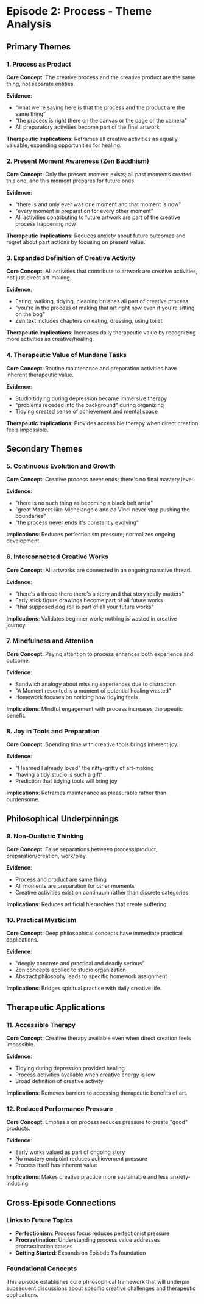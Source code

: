 # Episode 2: Process - Theme Analysis

## Primary Themes

### 1. Process as Product
**Core Concept**: The creative process and the creative product are the same thing, not separate entities.

**Evidence**: 
- "what we're saying here is that the process and the product are the same thing"
- "the process is right there on the canvas or the page or the camera"
- All preparatory activities become part of the final artwork

**Therapeutic Implications**: Reframes all creative activities as equally valuable, expanding opportunities for healing.

### 2. Present Moment Awareness (Zen Buddhism)
**Core Concept**: Only the present moment exists; all past moments created this one, and this moment prepares for future ones.

**Evidence**:
- "there is and only ever was one moment and that moment is now"
- "every moment is preparation for every other moment"
- All activities contributing to future artwork are part of the creative process happening now

**Therapeutic Implications**: Reduces anxiety about future outcomes and regret about past actions by focusing on present value.

### 3. Expanded Definition of Creative Activity
**Core Concept**: All activities that contribute to artwork are creative activities, not just direct art-making.

**Evidence**:
- Eating, walking, tidying, cleaning brushes all part of creative process
- "you're in the process of making that art right now even if you're sitting on the bog"
- Zen text includes chapters on eating, dressing, using toilet

**Therapeutic Implications**: Increases daily therapeutic value by recognizing more activities as creative/healing.

### 4. Therapeutic Value of Mundane Tasks
**Core Concept**: Routine maintenance and preparation activities have inherent therapeutic value.

**Evidence**:
- Studio tidying during depression became immersive therapy
- "problems receded into the background" during organizing
- Tidying created sense of achievement and mental space

**Therapeutic Implications**: Provides accessible therapy when direct creation feels impossible.

## Secondary Themes

### 5. Continuous Evolution and Growth
**Core Concept**: Creative process never ends; there's no final mastery level.

**Evidence**:
- "there is no such thing as becoming a black belt artist"
- "great Masters like Michelangelo and da Vinci never stop pushing the boundaries"
- "the process never ends it's constantly evolving"

**Implications**: Reduces perfectionism pressure; normalizes ongoing development.

### 6. Interconnected Creative Works
**Core Concept**: All artworks are connected in an ongoing narrative thread.

**Evidence**:
- "there's a thread there there's a story and that story really matters"
- Early stick figure drawings become part of all future works
- "that supposed dog roll is part of all your future works"

**Implications**: Validates beginner work; nothing is wasted in creative journey.

### 7. Mindfulness and Attention
**Core Concept**: Paying attention to process enhances both experience and outcome.

**Evidence**:
- Sandwich analogy about missing experiences due to distraction
- "A Moment resented is a moment of potential healing wasted"
- Homework focuses on noticing how tidying feels

**Implications**: Mindful engagement with process increases therapeutic benefit.

### 8. Joy in Tools and Preparation
**Core Concept**: Spending time with creative tools brings inherent joy.

**Evidence**:
- "I learned I already loved" the nitty-gritty of art-making
- "having a tidy studio is such a gift"
- Prediction that tidying tools will bring joy

**Implications**: Reframes maintenance as pleasurable rather than burdensome.

## Philosophical Underpinnings

### 9. Non-Dualistic Thinking
**Core Concept**: False separations between process/product, preparation/creation, work/play.

**Evidence**:
- Process and product are same thing
- All moments are preparation for other moments
- Creative activities exist on continuum rather than discrete categories

**Implications**: Reduces artificial hierarchies that create suffering.

### 10. Practical Mysticism
**Core Concept**: Deep philosophical concepts have immediate practical applications.

**Evidence**:
- "deeply concrete and practical and deadly serious"
- Zen concepts applied to studio organization
- Abstract philosophy leads to specific homework assignment

**Implications**: Bridges spiritual practice with daily creative life.

## Therapeutic Applications

### 11. Accessible Therapy
**Core Concept**: Creative therapy available even when direct creation feels impossible.

**Evidence**:
- Tidying during depression provided healing
- Process activities available when creative energy is low
- Broad definition of creative activity

**Implications**: Removes barriers to accessing therapeutic benefits of art.

### 12. Reduced Performance Pressure
**Core Concept**: Emphasis on process reduces pressure to create "good" products.

**Evidence**:
- Early works valued as part of ongoing story
- No mastery endpoint reduces achievement pressure
- Process itself has inherent value

**Implications**: Makes creative practice more sustainable and less anxiety-inducing.

## Cross-Episode Connections

### Links to Future Topics
- **Perfectionism**: Process focus reduces perfectionist pressure
- **Procrastination**: Understanding process value addresses procrastination causes
- **Getting Started**: Expands on Episode 1's foundation

### Foundational Concepts
This episode establishes core philosophical framework that will underpin subsequent discussions about specific creative challenges and therapeutic applications.
